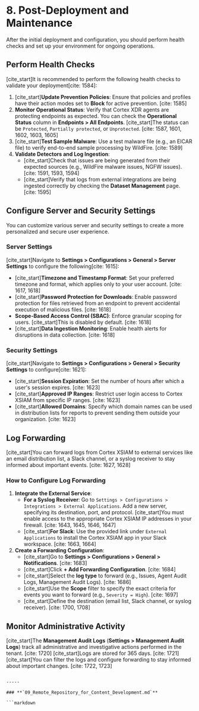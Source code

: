 # 8. Post-Deployment and Maintenance

After the initial deployment and configuration, you should perform health checks and set up your environment for ongoing operations.

## Perform Health Checks

[cite_start]It is recommended to perform the following health checks to validate your deployment[cite: 1584]:

1.  [cite_start]**Update Prevention Policies**: Ensure that policies and profiles have their action modes set to **Block** for active prevention. [cite: 1585]
2.  **Monitor Operational Status**: Verify that Cortex XDR agents are protecting endpoints as expected. You can check the **Operational Status** column in **Endpoints > All Endpoints**. [cite_start]The status can be `Protected`, `Partially protected`, or `Unprotected`. [cite: 1587, 1601, 1602, 1603, 1605]
3.  [cite_start]**Test Sample Malware**: Use a test malware file (e.g., an EICAR file) to verify end-to-end sample processing by WildFire. [cite: 1589]
4.  **Validate Detectors and Log Ingestion**:
    * [cite_start]Check that issues are being generated from their expected sources (e.g., WildFire malware issues, NGFW issues). [cite: 1591, 1593, 1594]
    * [cite_start]Verify that logs from external integrations are being ingested correctly by checking the **Dataset Management** page. [cite: 1595]

## Configure Server and Security Settings

You can customize various server and security settings to create a more personalized and secure user experience.

### Server Settings

[cite_start]Navigate to **Settings > Configurations > General > Server Settings** to configure the following[cite: 1615]:

* [cite_start]**Timezone and Timestamp Format**: Set your preferred timezone and format, which applies only to your user account. [cite: 1617, 1618]
* [cite_start]**Password Protection for Downloads**: Enable password protection for files retrieved from an endpoint to prevent accidental execution of malicious files. [cite: 1618]
* **Scope-Based Access Control (SBAC)**: Enforce granular scoping for users. [cite_start]This is disabled by default. [cite: 1618]
* [cite_start]**Data Ingestion Monitoring**: Enable health alerts for disruptions in data collection. [cite: 1618]

### Security Settings

[cite_start]Navigate to **Settings > Configurations > General > Security Settings** to configure[cite: 1621]:

* [cite_start]**Session Expiration**: Set the number of hours after which a user's session expires. [cite: 1623]
* [cite_start]**Approved IP Ranges**: Restrict user login access to Cortex XSIAM from specific IP ranges. [cite: 1623]
* [cite_start]**Allowed Domains**: Specify which domain names can be used in distribution lists for reports to prevent sending them outside your organization. [cite: 1623]

## Log Forwarding

[cite_start]You can forward logs from Cortex XSIAM to external services like an email distribution list, a Slack channel, or a syslog receiver to stay informed about important events. [cite: 1627, 1628]

### How to Configure Log Forwarding

1.  **Integrate the External Service**:
    * **For a Syslog Receiver**: Go to `Settings > Configurations > Integrations > External Applications`. Add a new server, specifying its destination, port, and protocol. [cite_start]You must enable access to the appropriate Cortex XSIAM IP addresses in your firewall. [cite: 1643, 1645, 1646, 1647]
    * [cite_start]**For Slack**: Use the provided link under `External Applications` to install the Cortex XSIAM app in your Slack workspace. [cite: 1663, 1664]
2.  **Create a Forwarding Configuration**:
    * [cite_start]Go to **Settings > Configurations > General > Notifications**. [cite: 1683]
    * [cite_start]Click **+ Add Forwarding Configuration**. [cite: 1684]
    * [cite_start]Select the **log type** to forward (e.g., Issues, Agent Audit Logs, Management Audit Logs). [cite: 1686]
    * [cite_start]Use the **Scope** filter to specify the exact criteria for events you want to forward (e.g., `Severity = High`). [cite: 1697]
    * [cite_start]Define the destination (email list, Slack channel, or syslog receiver). [cite: 1700, 1708]

## Monitor Administrative Activity

[cite_start]The **Management Audit Logs** (**Settings > Management Audit Logs**) track all administrative and investigative actions performed in the tenant. [cite: 1720] [cite_start]Logs are stored for 365 days. [cite: 1721] [cite_start]You can filter the logs and configure forwarding to stay informed about important changes. [cite: 1722, 1723]
```

-----

### **`09_Remote_Repository_for_Content_Development.md`**

```markdown
